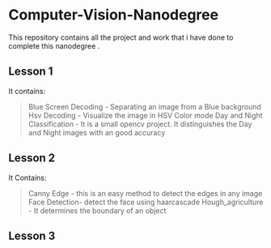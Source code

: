# Computer-Vision-Nanodegree
This repository contains all the project and work that i have done to complete this nanodegree .


## Lesson 1 
It contains:
>Blue Screen Decoding - Separating an image from a Blue background
>Hsv Decoding  - Visualize the image in HSV Color mode
>Day and Night Classification - It is a small opencv project. It distinguishes the Day and Night images with an good accuracy

## Lesson 2 
It Contains:
>Canny Edge - this is an easy method to detect the edges in any image
>Face Detection-  detect the face using haarcascade
>Hough_agriculture - It determines the boundary of an object

## Lesson 3
